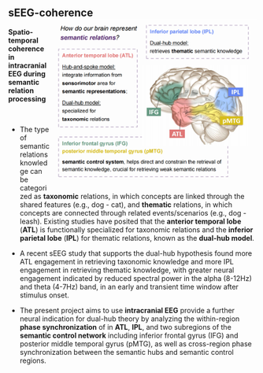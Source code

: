 ## sEEG-coherence <img src="https://github.com/Xianqing98/sEEG-coherence/blob/main/Screenshot%202022-08-25%20201658.png" align="right" width="420px">
**Spatio-temporal coherence in intracranial EEG during semantic relation processing**

<br/>

- The type of semantic relations knowledge can be categorized as **taxonomic** relations, in which concepts are linked through the shared features (e.g., dog - cat), and **thematic** relations, in which concepts are connected through related events/scenarios (e.g., dog - leash). Existing studies have posited that the **anterior temporal lobe** (**ATL**) is functionally specialized for taxonomic relations and the **inferior parietal lobe** (**IPL**) for thematic relations, known as the **dual-hub model**. 

- A recent sEEG study that supports the dual-hub hypothesis found more ATL engagement in retrieving taxonomic knowledge and more IPL engagement in retrieving thematic knowledge, with greater neural engagement indicated by reduced spectral power in the alpha (8-12Hz) and theta (4-7Hz) band, in an early and transient time window after stimulus onset. 


- The present project aims to use **intracranial EEG** provide a further neural indication for dual-hub theory by analyzing the within-region **phase synchronization** of in **ATL**, **IPL**, and two subregions of the **semantic control network** including inferior frontal gyrus (IFG) and posterior middle temporal gyrus (pMTG), as well as cross-region phase synchronization between the semantic hubs and semantic control regions.
